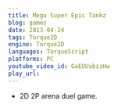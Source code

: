```yaml
---
title: Mega Super Epic Tankz
blog: games
date: 2013-04-24
tags: Torque2D
engine: Torque2D
languages: TorqueScript
platforms: PC
youtube_video_id: GaEUUxbzzHw
play_url:
---
```

- 2D 2P arena duel game.
